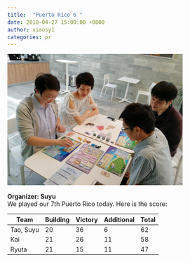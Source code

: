 ```yaml
---
title:  "Puerto Rico 6 "
date: 2018-04-27 15:00:00 +0800
author: xiaosy1
categories: pr
---
```


<a href="/images/pr_20180531.jpg">
<img src="/images/pr_20180531.jpg" width="400"/>
</a>

**Organizer: Suyu**  
We played our 7th Puerto Rico today. Here is the score: 

| Team          | Building | Victory | Additional | Total |
| ------------- | -------- | ------- | ---------- | ----- |
| Tao, Suyu     | 20       | 36      | 6          | 62    |
| Kai           | 21       | 26      | 11         | 58    |
| Ryuta         | 21       | 15      | 11         | 47    |
